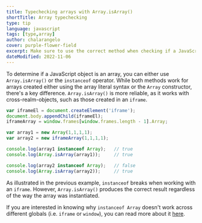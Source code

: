 ```yaml
---
title: Typechecking arrays with Array.isArray()
shortTitle: Array typechecking
type: tip
language: javascript
tags: [type,array]
author: chalarangelo
cover: purple-flower-field
excerpt: Make sure to use the correct method when checking if a JavaScript object is an array.
dateModified: 2022-11-06
---
```


To determine if a JavaScript object is an array, you can either use `Array.isArray()` or the `instanceof` operator. While both methods work for arrays created either using the array literal syntax or the `Array` constructor, there's a key difference. `Array.isArray()` is more reliable, as it works with cross-realm-objects, such as those created in an `iframe`.

```js
var iframeEl = document.createElement('iframe');
document.body.appendChild(iframeEl);
iframeArray = window.frames[window.frames.length - 1].Array;

var array1 = new Array(1,1,1,1);
var array2 = new iframeArray(1,1,1,1);

console.log(array1 instanceof Array);   // true
console.log(Array.isArray(array1));     // true

console.log(array2 instanceof Array);   // false
console.log(Array.isArray(array2));     // true
```

As illustrated in the previous example, `instanceof` breaks when working with an `iframe`. However, `Array.isArray()` produces the correct result regardless of the way the array was instantiated.

If you are interested in knowing why `instanceof Array` doesn't work across different globals (i.e. `iframe` or `window`), you can read more about it [here](http://web.mit.edu/jwalden/www/isArray.html).
